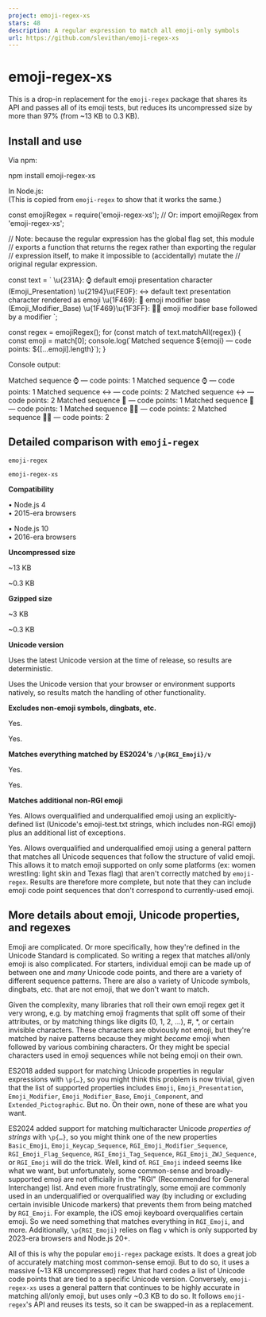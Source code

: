 ```yaml
---
project: emoji-regex-xs
stars: 48
description: A regular expression to match all emoji-only symbols
url: https://github.com/slevithan/emoji-regex-xs
---
```


emoji-regex-xs
==============

This is a drop-in replacement for the `emoji-regex` package that shares its API and passes all of its emoji tests, but reduces its uncompressed size by more than 97% (from ~13 KB to 0.3 KB).

Install and use
---------------

Via npm:

npm install emoji-regex-xs

In Node.js:  
(This is copied from `emoji-regex` to show that it works the same.)

const emojiRegex \= require('emoji-regex-xs');
// Or: import emojiRegex from 'emoji-regex-xs';

// Note: because the regular expression has the global flag set, this module
// exports a function that returns the regex rather than exporting the regular
// expression itself, to make it impossible to (accidentally) mutate the
// original regular expression.

const text \= \`
\\u{231A}: ⌚ default emoji presentation character (Emoji\_Presentation)
\\u{2194}\\u{FE0F}: ↔️ default text presentation character rendered as emoji
\\u{1F469}: 👩 emoji modifier base (Emoji\_Modifier\_Base)
\\u{1F469}\\u{1F3FF}: 👩🏿 emoji modifier base followed by a modifier
\`;

const regex \= emojiRegex();
for (const match of text.matchAll(regex)) {
  const emoji \= match\[0\];
  console.log(\`Matched sequence ${emoji} — code points: ${\[...emoji\].length}\`);
}

Console output:

Matched sequence ⌚ — code points: 1
Matched sequence ⌚ — code points: 1
Matched sequence ↔️ — code points: 2
Matched sequence ↔️ — code points: 2
Matched sequence 👩 — code points: 1
Matched sequence 👩 — code points: 1
Matched sequence 👩🏿 — code points: 2
Matched sequence 👩🏿 — code points: 2

Detailed comparison with `emoji-regex`
--------------------------------------

`emoji-regex`

`emoji-regex-xs`

**Compatibility**

• Node.js 4  
• 2015-era browsers

• Node.js 10  
• 2016-era browsers

**Uncompressed size**

~13 KB

~0.3 KB

**Gzipped size**

~3 KB

~0.3 KB

**Unicode version**

Uses the latest Unicode version at the time of release, so results are deterministic.

Uses the Unicode version that your browser or environment supports natively, so results match the handling of other functionality.

**Excludes non-emoji symbols, dingbats, etc.**

Yes.

Yes.

**Matches everything matched by ES2024's `/\p{RGI_Emoji}/v`**

Yes.

Yes.

**Matches additional non-RGI emoji**

Yes. Allows overqualified and underqualified emoji using an explicitly-defined list (Unicode's emoji-test.txt strings, which includes non-RGI emoji) plus an additional list of exceptions.

Yes. Allows overqualified and underqualified emoji using a general pattern that matches all Unicode sequences that follow the structure of valid emoji. This allows it to match emoji supported on only some platforms (ex: women wrestling: light skin and Texas flag) that aren't correctly matched by `emoji-regex`. Results are therefore more complete, but note that they can include emoji code point sequences that don't correspond to currently-used emoji.

More details about emoji, Unicode properties, and regexes
---------------------------------------------------------

Emoji are complicated. Or more specifically, how they're defined in the Unicode Standard is complicated. So writing a regex that matches all/only emoji is also complicated. For starters, individual emoji can be made up of between one and _many_ Unicode code points, and there are a variety of different sequence patterns. There are also a variety of Unicode symbols, dingbats, etc. that are not emoji, that we don't want to match.

Given the complexity, many libraries that roll their own emoji regex get it very wrong, e.g. by matching emoji fragments that split off some of their attributes, or by matching things like digits (0, 1, 2, …), #, \*, or certain invisible characters. These characters are obviously not emoji, but they're matched by naive patterns because they might _become_ emoji when followed by various combining characters. Or they might be special characters used in emoji sequences while not being emoji on their own.

ES2018 added support for matching Unicode properties in regular expressions with `\p{…}`, so you might think this problem is now trivial, given that the list of supported properties includes `Emoji`, `Emoji_Presentation`, `Emoji_Modifier`, `Emoji_Modifier_Base`, `Emoji_Component`, and `Extended_Pictographic`. But no. On their own, none of these are what you want.

ES2024 added support for matching multicharacter Unicode _properties of strings_ with `\p{…}`, so you might think one of the new properties `Basic_Emoji`, `Emoji_Keycap_Sequence`, `RGI_Emoji_Modifier_Sequence`, `RGI_Emoji_Flag_Sequence`, `RGI_Emoji_Tag_Sequence`, `RGI_Emoji_ZWJ_Sequence`, or `RGI_Emoji` will do the trick. Well, kind of. `RGI_Emoji` indeed seems like what we want, but unfortunately, some common-sense and broadly-supported emoji are not officially in the "RGI" (Recommended for General Interchange) list. And even more frustratingly, some emoji are commonly used in an underqualified or overqualified way (by including or excluding certain invisible Unicode markers) that prevents them from being matched by `RGI_Emoji`. For example, the iOS emoji keyboard overqualifies certain emoji. So we need something that matches everything in `RGI_Emoji`, and more. Additionally, `\p{RGI_Emoji}` relies on flag `v` which is only supported by 2023-era browsers and Node.js 20+.

All of this is why the popular `emoji-regex` package exists. It does a great job of accurately matching most common-sense emoji. But to do so, it uses a massive (~13 KB uncompressed) regex that hard codes a list of Unicode code points that are tied to a specific Unicode version. Conversely, `emoji-regex-xs` uses a general pattern that continues to be highly accurate in matching all/only emoji, but uses only ~0.3 KB to do so. It follows `emoji-regex`'s API and reuses its tests, so it can be swapped-in as a replacement.
